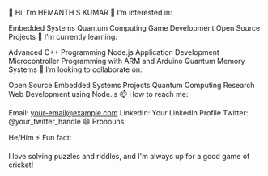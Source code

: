 👋 Hi, I’m HEMANTH S KUMAR
👀 I’m interested in:

Embedded Systems
Quantum Computing
Game Development
Open Source Projects
🌱 I’m currently learning:

Advanced C++ Programming
Node.js Application Development
Microcontroller Programming with ARM and Arduino
Quantum Memory Systems
💞️ I’m looking to collaborate on:

Open Source Embedded Systems Projects
Quantum Computing Research
Web Development using Node.js
📫 How to reach me:

Email: your-email@example.com
LinkedIn: Your LinkedIn Profile
Twitter: @your_twitter_handle
😄 Pronouns:

He/Him
⚡ Fun fact:

I love solving puzzles and riddles, and I'm always up for a good game of cricket!
